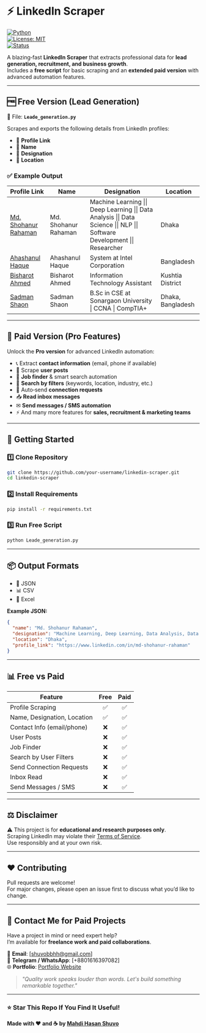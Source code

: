 # ⚡ LinkedIn Scraper  

[![Python](https://img.shields.io/badge/Python-3.x-blue.svg)](https://www.python.org/)  
[![License: MIT](https://img.shields.io/badge/License-MIT-green.svg)](LICENSE)  
[![Status](https://img.shields.io/badge/Status-Active-success.svg)]()  

A blazing‑fast **LinkedIn Scraper** that extracts professional data for **lead generation, recruitment, and business growth**.  
Includes a **free script** for basic scraping and an **extended paid version** with advanced automation features.  

---

## 🆓 Free Version (Lead Generation)  

📂 File: **`Leade_generation.py`**  

Scrapes and exports the following details from LinkedIn profiles:  

- 🔗 **Profile Link**  
- 👤 **Name**  
- 💼 **Designation**  
- 📍 **Location**  

### ✅ Example Output  

| Profile Link | Name | Designation | Location |
|--------------|------|-------------|----------|
| [Md. Shohanur Rahaman](https://www.linkedin.com/in/md-shohanur-rahaman) | Md. Shohanur Rahaman | Machine Learning \|\| Deep Learning \|\| Data Analysis \|\| Data Science \|\| NLP \|\| Software Development \|\| Researcher | Dhaka |
| [Ahashanul Haque](https://www.linkedin.com/in/ahashanul-haque-36aa9658) | Ahashanul Haque | System at Intel Corporation | Bangladesh |
| [Bisharot Ahmed](https://www.linkedin.com/in/bisharot-ahmed-126828206) | Bisharot Ahmed | Information Technology Assistant | Kushtia District |
| [Sadman Shaon](https://www.linkedin.com/in/sadman-shaon) | Sadman Shaon | B.Sc in CSE at Sonargaon University \| CCNA \| CompTIA+ | Dhaka, Bangladesh |

---

## 💎 Paid Version (Pro Features)  

Unlock the **Pro version** for advanced LinkedIn automation:  

- 📞 Extract **contact information** (email, phone if available)  
- 📝 Scrape **user posts**  
- 💼 **Job finder** & smart search automation  
- 🔎 **Search by filters** (keywords, location, industry, etc.)  
- 🤝 Auto‑send **connection requests**  
- 📥 **Read inbox messages**  
- ✉ **Send messages / SMS automation**  
- ⚡ And many more features for **sales, recruitment & marketing teams**  

---

## 🚀 Getting Started  

### 1️⃣ Clone Repository  
```bash
git clone https://github.com/your-username/linkedin-scraper.git
cd linkedin-scraper
```

### 2️⃣ Install Requirements  
```bash
pip install -r requirements.txt
```

### 3️⃣ Run Free Script  
```bash
python Leade_generation.py
```

---

## 📦 Output Formats  

- 📑 JSON  
- 📊 CSV  
- 📘 Excel  

**Example JSON:**  
```json
{
  "name": "Md. Shohanur Rahaman",
  "designation": "Machine Learning, Deep Learning, Data Analysis, Data Science, NLP, Software Development, Researcher",
  "location": "Dhaka",
  "profile_link": "https://www.linkedin.com/in/md-shohanur-rahaman"
}
```

---

## 📊 Free vs Paid  

| Feature                     | Free | Paid |
|-----------------------------|:----:|:---:|
| Profile Scraping            | ✅   | ✅  |
| Name, Designation, Location | ✅   | ✅  |
| Contact Info (email/phone)  | ❌   | ✅  |
| User Posts                  | ❌   | ✅  |
| Job Finder                  | ❌   | ✅  |
| Search by User Filters      | ❌   | ✅  |
| Send Connection Requests    | ❌   | ✅  |
| Inbox Read                  | ❌   | ✅  |
| Send Messages / SMS         | ❌   | ✅  |

---

## ⚖ Disclaimer  

⚠️ This project is for **educational and research purposes only**.  
Scraping LinkedIn may violate their [Terms of Service](https://www.linkedin.com/legal/user-agreement).  
Use responsibly and at your own risk.  

---

## ❤️ Contributing  

Pull requests are welcome!  
For major changes, please open an issue first to discuss what you’d like to change.  

---



## 💼 Contact Me for Paid Projects  

Have a project in mind or need expert help?  
I’m available for **freelance work and paid collaborations**.  

📩 **Email**: [shuvobbhh@gmail.com]  
💬 **Telegram / WhatsApp**: [+8801616397082]  
🌐 **Portfolio**: [Portfolio Website](https://mahdi-hasan-shuvo.github.io/Mahdi-hasan-shuvo/)  

> *"Quality work speaks louder than words. Let's build something remarkable together."*  

---
### ⭐ Star This Repo If You Find It Useful!

**Made with ❤️ and ☕ by [Mahdi Hasan Shuvo](https://mahdi-hasan-shuvo.github.io/Mahdi-hasan-shuvo/)**
